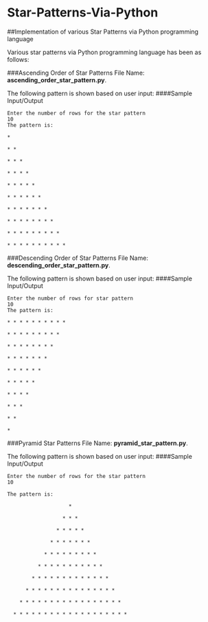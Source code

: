 # Star-Patterns-Via-Python
##Implementation of various Star Patterns via Python programming language

Various star patterns via Python programming language has been as follows:

###Ascending Order of Star Patterns
File Name: **ascending_order_star_pattern.py**.

The following pattern is shown based on user input:
####Sample Input/Output
```
Enter the number of rows for the star pattern
10
The pattern is:

* 

* * 

* * * 

* * * * 

* * * * * 

* * * * * * 

* * * * * * * 

* * * * * * * * 

* * * * * * * * * 

* * * * * * * * * *
```


###Descending Order of Star Patterns
File Name: **descending_order_star_pattern.py**.

The following pattern is shown based on user input:
####Sample Input/Output
```
Enter the number of rows for star pattern
10
The pattern is:

* * * * * * * * * * 

* * * * * * * * * 

* * * * * * * * 

* * * * * * * 

* * * * * * 

* * * * * 

* * * * 

* * * 

* * 

* 

```

###Pyramid Star Patterns
File Name: **pyramid_star_pattern.py**.

The following pattern is shown based on user input:
####Sample Input/Output
```
Enter the number of rows for the star pattern
10

The pattern is:

                    * 

                  * * * 

                * * * * * 

              * * * * * * * 

            * * * * * * * * * 

          * * * * * * * * * * * 

        * * * * * * * * * * * * * 

      * * * * * * * * * * * * * * * 

    * * * * * * * * * * * * * * * * * 

  * * * * * * * * * * * * * * * * * * * 

```


